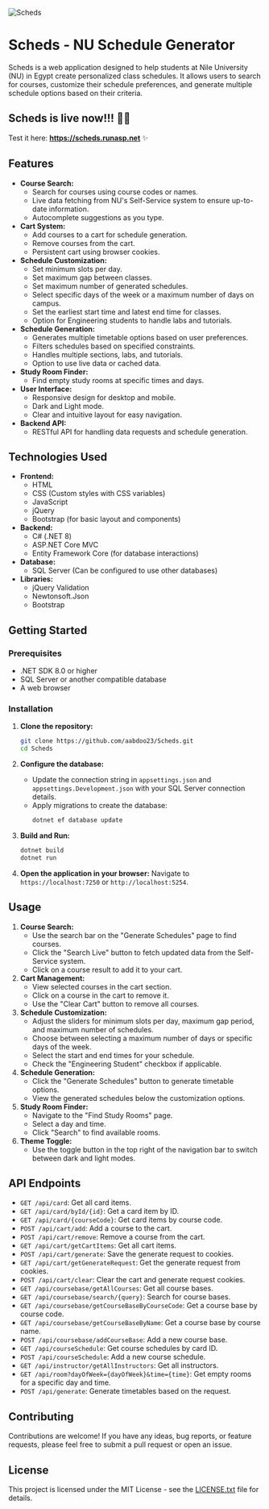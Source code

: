 ![Scheds](https://socialify.git.ci/aabdoo23/Scheds/image?language=1&name=1&owner=1&pattern=Solid&theme=Dark)

# Scheds - NU Schedule Generator

Scheds is a web application designed to help students at Nile University (NU) in Egypt create personalized class schedules. It allows users to search for courses, customize their schedule preferences, and generate multiple schedule options based on their criteria.

## Scheds is live now!!! 🚀🚀
Test it here: **https://scheds.runasp.net** ✨

## Features

*   **Course Search:**
    *   Search for courses using course codes or names.
    *   Live data fetching from NU's Self-Service system to ensure up-to-date information.
    *   Autocomplete suggestions as you type.
*   **Cart System:**
    *   Add courses to a cart for schedule generation.
    *   Remove courses from the cart.
    *   Persistent cart using browser cookies.
*   **Schedule Customization:**
    *   Set minimum slots per day.
    *   Set maximum gap between classes.
    *   Set maximum number of generated schedules.
    *   Select specific days of the week or a maximum number of days on campus.
    *   Set the earliest start time and latest end time for classes.
    *   Option for Engineering students to handle labs and tutorials.
*   **Schedule Generation:**
    *   Generates multiple timetable options based on user preferences.
    *   Filters schedules based on specified constraints.
    *   Handles multiple sections, labs, and tutorials.
    *   Option to use live data or cached data.
*   **Study Room Finder:**
    *   Find empty study rooms at specific times and days.
*   **User Interface:**
    *   Responsive design for desktop and mobile.
    *   Dark and Light mode.
    *   Clear and intuitive layout for easy navigation.
*   **Backend API:**
    *   RESTful API for handling data requests and schedule generation.

## Technologies Used

*   **Frontend:**
    *   HTML
    *   CSS (Custom styles with CSS variables)
    *   JavaScript
    *   jQuery
    *   Bootstrap (for basic layout and components)
*   **Backend:**
    *   C# (.NET 8)
    *   ASP.NET Core MVC
    *   Entity Framework Core (for database interactions)
*   **Database:**
    *   SQL Server (Can be configured to use other databases)
*   **Libraries:**
    *   jQuery Validation
    *   Newtonsoft.Json
    *   Bootstrap


## Getting Started

### Prerequisites

*   .NET SDK 8.0 or higher
*   SQL Server or another compatible database
*   A web browser

### Installation

1.  **Clone the repository:**

    ```bash
    git clone https://github.com/aabdoo23/Scheds.git
    cd Scheds
    ```
2.  **Configure the database:**
    *   Update the connection string in `appsettings.json` and `appsettings.Development.json` with your SQL Server connection details.
    *   Apply migrations to create the database:
        ```bash
        dotnet ef database update
        ```
3.  **Build and Run:**

    ```bash
    dotnet build
    dotnet run
    ```
4.  **Open the application in your browser:** Navigate to `https://localhost:7250` or `http://localhost:5254`.

## Usage

1.  **Course Search:**
    *   Use the search bar on the "Generate Schedules" page to find courses.
    *   Click the "Search Live" button to fetch updated data from the Self-Service system.
    *   Click on a course result to add it to your cart.
2.  **Cart Management:**
    *   View selected courses in the cart section.
    *   Click on a course in the cart to remove it.
    *   Use the "Clear Cart" button to remove all courses.
3.  **Schedule Customization:**
    *   Adjust the sliders for minimum slots per day, maximum gap period, and maximum number of schedules.
    *   Choose between selecting a maximum number of days or specific days of the week.
    *   Select the start and end times for your schedule.
    *   Check the "Engineering Student" checkbox if applicable.
4.  **Schedule Generation:**
    *   Click the "Generate Schedules" button to generate timetable options.
    *   View the generated schedules below the customization options.
5.  **Study Room Finder:**
    *   Navigate to the "Find Study Rooms" page.
    *   Select a day and time.
    *   Click "Search" to find available rooms.
6.  **Theme Toggle:**
    *   Use the toggle button in the top right of the navigation bar to switch between dark and light modes.

## API Endpoints

*   `GET /api/card`: Get all card items.
*   `GET /api/card/byId/{id}`: Get a card item by ID.
*   `GET /api/card/{courseCode}`: Get card items by course code.
*   `POST /api/cart/add`: Add a course to the cart.
*   `POST /api/cart/remove`: Remove a course from the cart.
*   `GET /api/cart/getCartItems`: Get all cart items.
*   `POST /api/cart/generate`: Save the generate request to cookies.
*   `GET /api/cart/getGenerateRequest`: Get the generate request from cookies.
*   `POST /api/cart/clear`: Clear the cart and generate request cookies.
*   `GET /api/coursebase/getAllCourses`: Get all course bases.
*   `GET /api/coursebase/search/{query}`: Search for course bases.
*   `GET /api/coursebase/getCourseBaseByCourseCode`: Get a course base by course code.
*   `GET /api/coursebase/getCourseBaseByName`: Get a course base by course name.
*   `POST /api/coursebase/addCourseBase`: Add a new course base.
*   `GET /api/courseSchedule`: Get course schedules by card ID.
*   `POST /api/courseSchedule`: Add a new course schedule.
*   `GET /api/instructor/getAllInstructors`: Get all instructors.
*   `GET /api/room?dayOfWeek={dayOfWeek}&time={time}`: Get empty rooms for a specific day and time.
*   `POST /api/generate`: Generate timetables based on the request.

## Contributing

Contributions are welcome! If you have any ideas, bug reports, or feature requests, please feel free to submit a pull request or open an issue.

## License

This project is licensed under the MIT License - see the [LICENSE.txt](LICENSE.txt) file for details.
